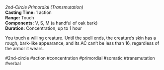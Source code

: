 *2nd-Circle Primordial (Transmutation)*  
**Casting Time:** 1 action  
**Range:** Touch  
**Components:** V, S, M (a handful of oak bark)  
**Duration:** Concentration, up to 1 hour

You touch a willing creature. Until the spell ends, the creature’s skin has a rough, bark-like appearance, and its AC can’t be less than 16, regardless of the armor it wears.

#2nd-circle #action #concentration #primordial #somatic #transmutation #verbal
